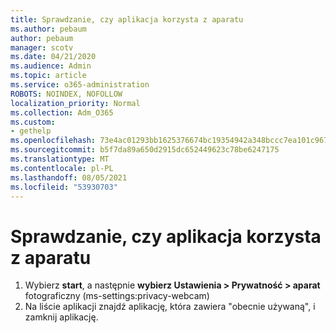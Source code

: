 ```yaml
---
title: Sprawdzanie, czy aplikacja korzysta z aparatu
ms.author: pebaum
author: pebaum
manager: scotv
ms.date: 04/21/2020
ms.audience: Admin
ms.topic: article
ms.service: o365-administration
ROBOTS: NOINDEX, NOFOLLOW
localization_priority: Normal
ms.collection: Adm_O365
ms.custom:
- gethelp
ms.openlocfilehash: 73e4ac01293bb1625376674bc19354942a348bccc7ea101c9676cf468d0df6f1
ms.sourcegitcommit: b5f7da89a650d2915dc652449623c78be6247175
ms.translationtype: MT
ms.contentlocale: pl-PL
ms.lasthandoff: 08/05/2021
ms.locfileid: "53930703"
---
```

# <a name="check-for-app-using-camera"></a>Sprawdzanie, czy aplikacja korzysta z aparatu

1. Wybierz **start**, a następnie **wybierz Ustawienia > Prywatność > aparat** fotograficzny (ms-settings:privacy-webcam)
2. Na liście aplikacji znajdź aplikację, która zawiera "obecnie używaną", i zamknij aplikację.
